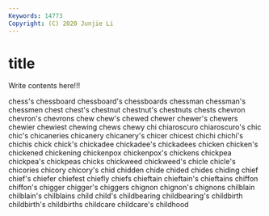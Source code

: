 ```yaml
---
Keywords: 14773
Copyright: (C) 2020 Junjie Li
---
```


# title

Write contents here!!!

chess's 
chessboard 
chessboard's 
chessboards
chessman 
chessman's 
chessmen 
chest 
chest's 
chestnut 
chestnut's 
chestnuts 
chests 
chevron
chevron's 
chevrons 
chew 
chew's 
chewed 
chewer 
chewer's 
chewers 
chewier 
chewiest
chewing 
chews 
chewy 
chi 
chiaroscuro 
chiaroscuro's 
chic 
chic's 
chicaneries 
chicanery
chicanery's 
chicer 
chicest 
chichi 
chichi's 
chichis 
chick 
chick's 
chickadee 
chickadee's
chickadees 
chicken 
chicken's 
chickened 
chickening 
chickenpox 
chickenpox's 
chickens 
chickpea 
chickpea's
chickpeas 
chicks 
chickweed 
chickweed's 
chicle 
chicle's 
chicories 
chicory 
chicory's 
chid
chidden 
chide 
chided 
chides 
chiding 
chief 
chief's 
chiefer 
chiefest 
chiefly
chiefs 
chieftain 
chieftain's 
chieftains 
chiffon 
chiffon's 
chigger 
chigger's 
chiggers 
chignon
chignon's 
chignons 
chilblain 
chilblain's 
chilblains 
child 
child's 
childbearing 
childbearing's 
childbirth
childbirth's 
childbirths 
childcare 
childcare's 
childhood 
